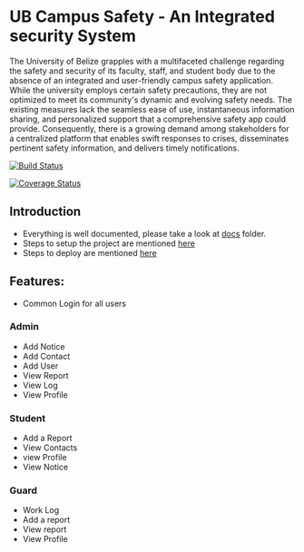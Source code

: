 # UB Campus Safety - An Integrated security System

The University of Belize grapples with a multifaceted challenge regarding the safety and security of its faculty, staff, and student body due to the absence of an integrated and user-friendly campus safety application. While the university employs certain safety precautions, they are not optimized to meet its community's dynamic and evolving safety needs. The existing measures lack the seamless ease of use, instantaneous information sharing, and personalized support that a comprehensive safety app could provide. Consequently, there is a growing demand among stakeholders for a centralized platform that enables swift responses to crises, disseminates pertinent safety information, and delivers timely notifications.


[![Build Status](https://github.com/UB-CMPS4131/UB-Campus-Safety/actions/workflows/jekyll-gh-pages.yml/badge.svg)](https://github.com/UB-CMPS4131/UB-Campus-Safety/blob/main/.github/workflows/jekyll-gh-pages.yml)

[![Coverage Status](https://img.shields.io/codecov/c/github/UB-CMPS4131/UB-Campus-Safety.svg)](https://codecov.io/gh/UB-CMPS4131/UB-Campus-Safety)




## Introduction

- Everything is well documented, please take a look at [docs](./docs) folder.
- Steps to setup the project are mentioned [here](./docs/INSTALLATION.md)
- Steps to deploy are mentioned [here](./docs/DEPLOY.md)

## Features:

- Common Login for all users

### Admin

- Add Notice
- Add Contact
- Add User
- View Report
- View Log
- View Profile


### Student

- Add a Report
- View Contacts
- view Profile
- View Notice


### Guard

- Work Log
- Add a report
- View report
- View Profile

